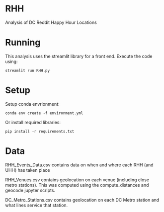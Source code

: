 # RHH
Analysis of DC Reddit Happy Hour Locations

# Running
This analysis uses the streamlit library for a front end. Execute the code using:
```
streamlit run RHH.py
```

# Setup
Setup conda envrionment:
```
conda env create -f environment.yml
```
Or install required libraries:
```
pip install -r requirements.txt
```

# Data
RHH_Events_Data.csv contains data on when and where each RHH (and UHH) has taken place

RHH_Venues.csv contains geolocation on each venue (including close metro stations). This was computed using the compute_distances and geocode jupyter scripts.

DC_Metro_Stations.csv contains geolocation on each DC Metro station and what lines service that station.